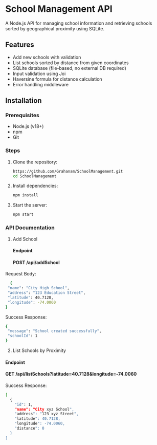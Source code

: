 # School Management API

A Node.js API for managing school information and retrieving schools sorted by geographical proximity using SQLite.

## Features

- Add new schools with validation
- List schools sorted by distance from given coordinates
- SQLite database (file-based, no external DB required)
- Input validation using Joi
- Haversine formula for distance calculation
- Error handling middleware

## Installation

### Prerequisites

- Node.js (v18+)
- npm
- Git

### Steps

1. Clone the repository:
   ```bash
   https://github.com/Grahanam/SchoolManagement.git
   cd SchoolManagement
   ```
2. Install dependencies:
   ```bash
   npm install
   ```
3. Start the server:
   ```bash
   npm start
   ```

### API Documentation

1. Add School
   #### Endpoint
   #### POST /api/addSchool

Request Body:

```bash
  {
 "name": "City High School",
 "address": "123 Education Street",
 "latitude": 40.7128,
 "longitude": -74.0060
}
```

Success Response:

```bash
{
 "message": "School created successfully",
 "schoolId": 1
}
```

2. List Schools by Proximity

#### Endpoint

#### GET /api/listSchools?latitude=40.7128&longitude=-74.0060

Success Response:

```bash
[
  {
    "id": 1,
    "name": "City xyz School",
    "address": "123 xyz Street",
    "latitude": 40.7128,
    "longitude": -74.0060,
    "distance": 0
  }
]
```
